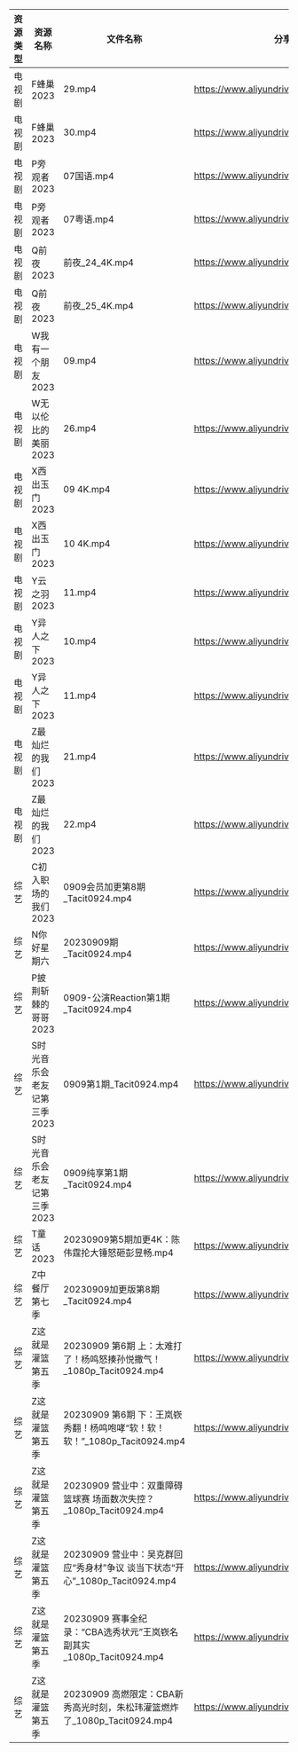 | 资源类型 | 资源名称             | 文件名称                                                    | 分享链接                                      | 更新时间       |
| ---- | ---------------- | ------------------------------------------------------- | ----------------------------------------- | ---------- |
| 电视剧  | F蜂巢2023          | 29.mp4                                                  | https://www.aliyundrive.com/s/5XDFM5Edxba | 2023-09-10 |
| 电视剧  | F蜂巢2023          | 30.mp4                                                  | https://www.aliyundrive.com/s/5XDFM5Edxba | 2023-09-10 |
| 电视剧  | P旁观者2023         | 07国语.mp4                                                | https://www.aliyundrive.com/s/37pqFfWTwos | 2023-09-10 |
| 电视剧  | P旁观者2023         | 07粤语.mp4                                                | https://www.aliyundrive.com/s/37pqFfWTwos | 2023-09-10 |
| 电视剧  | Q前夜2023          | 前夜_24_4K.mp4                                            | https://www.aliyundrive.com/s/Z8RY9qPcmgX | 2023-09-10 |
| 电视剧  | Q前夜2023          | 前夜_25_4K.mp4                                            | https://www.aliyundrive.com/s/Z8RY9qPcmgX | 2023-09-10 |
| 电视剧  | W我有一个朋友2023      | 09.mp4                                                  | https://www.aliyundrive.com/s/XKPwiseqWcd | 2023-09-10 |
| 电视剧  | W无以伦比的美丽2023     | 26.mp4                                                  | https://www.aliyundrive.com/s/3LNxF1pwKnT | 2023-09-10 |
| 电视剧  | X西出玉门2023        | 09 4K.mp4                                               | https://www.aliyundrive.com/s/LS6RVyLuhC7 | 2023-09-10 |
| 电视剧  | X西出玉门2023        | 10 4K.mp4                                               | https://www.aliyundrive.com/s/LS6RVyLuhC7 | 2023-09-10 |
| 电视剧  | Y云之羽2023         | 11.mp4                                                  | https://www.aliyundrive.com/s/b6iM8MFmi9r | 2023-09-10 |
| 电视剧  | Y异人之下2023        | 10.mp4                                                  | https://www.aliyundrive.com/s/x4c9VAmpoeU | 2023-09-10 |
| 电视剧  | Y异人之下2023        | 11.mp4                                                  | https://www.aliyundrive.com/s/x4c9VAmpoeU | 2023-09-10 |
| 电视剧  | Z最灿烂的我们2023      | 21.mp4                                                  | https://www.aliyundrive.com/s/6vPRBkMxLP1 | 2023-09-10 |
| 电视剧  | Z最灿烂的我们2023      | 22.mp4                                                  | https://www.aliyundrive.com/s/6vPRBkMxLP1 | 2023-09-10 |
| 综艺   | C初入职场的我们2023     | 0909会员加更第8期_Tacit0924.mp4                               | https://www.aliyundrive.com/s/pqc7pqfCNxC | 2023-09-10 |
| 综艺   | N你好星期六           | 20230909期_Tacit0924.mp4                                 | https://www.aliyundrive.com/s/QGPr3eRo3pE | 2023-09-10 |
| 综艺   | P披荆斩棘的哥哥2023     | 0909-公演Reaction第1期_Tacit0924.mp4                        | https://www.aliyundrive.com/s/gs8uMNUWtqr | 2023-09-10 |
| 综艺   | S时光音乐会老友记第三季2023 | 0909第1期_Tacit0924.mp4                                   | https://www.aliyundrive.com/s/A8SsNUgtosB | 2023-09-10 |
| 综艺   | S时光音乐会老友记第三季2023 | 0909纯享第1期_Tacit0924.mp4                                 | https://www.aliyundrive.com/s/A8SsNUgtosB | 2023-09-10 |
| 综艺   | T童话2023          | 20230909第5期加更4K：陈伟霆抡大锤怒砸彭昱畅.mp4                         | https://www.aliyundrive.com/s/fFoZet5PGkd | 2023-09-10 |
| 综艺   | Z中餐厅第七季          | 20230909加更版第8期_Tacit0924.mp4                            | https://www.aliyundrive.com/s/25GFy8VFsb6 | 2023-09-10 |
| 综艺   | Z这就是灌篮第五季        | 20230909 第6期 上：太难打了！杨鸣怒揍孙悦撒气！_1080p_Tacit0924.mp4       | https://www.aliyundrive.com/s/SmSYm3xJ3ut | 2023-09-10 |
| 综艺   | Z这就是灌篮第五季        | 20230909 第6期 下：王岚嵚秀翻！杨鸣咆哮“软！软！软！”_1080p_Tacit0924.mp4   | https://www.aliyundrive.com/s/SmSYm3xJ3ut | 2023-09-10 |
| 综艺   | Z这就是灌篮第五季        | 20230909 营业中：双重障碍篮球赛 场面数次失控？_1080p_Tacit0924.mp4        | https://www.aliyundrive.com/s/SmSYm3xJ3ut | 2023-09-10 |
| 综艺   | Z这就是灌篮第五季        | 20230909 营业中：吴克群回应“秀身材”争议 谈当下状态“开心”_1080p_Tacit0924.mp4 | https://www.aliyundrive.com/s/SmSYm3xJ3ut | 2023-09-10 |
| 综艺   | Z这就是灌篮第五季        | 20230909 赛事全纪录：“CBA选秀状元”王岚嵚名副其实_1080p_Tacit0924.mp4     | https://www.aliyundrive.com/s/SmSYm3xJ3ut | 2023-09-10 |
| 综艺   | Z这就是灌篮第五季        | 20230909 高燃限定：CBA新秀高光时刻，朱松玮灌篮燃炸了_1080p_Tacit0924.mp4    | https://www.aliyundrive.com/s/SmSYm3xJ3ut | 2023-09-10 |
